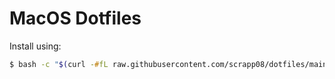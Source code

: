 # MacOS Dotfiles

Install using:
```zsh
$ bash -c "$(curl -#fL raw.githubusercontent.com/scrapp08/dotfiles/main/install.sh)"
```
